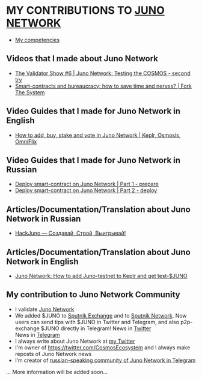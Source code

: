 # MY CONTRIBUTIONS TO [JUNO NETWORK](https://junochain.com/)

- [My competencies](https://github.com/Antropocosmist/my_competencies)

## Videos that I made about Juno Network

- [The Validator Show #6 | Juno Network: Testing the COSMOS - second try](https://youtu.be/Dyi3Ew_YPS4)
- [Smart-contracts and bureaucracy: how to save time and nerves? | Fork The System](https://youtu.be/ucCIx_AsbRs)

## Video Guides that I made for Juno Network in English

- [How to add, buy, stake and vote in Juno Network | Keplr, Osmosis, OmniFlix](https://youtu.be/Z-M8pBSVks0)

## Video Guides that I made for Juno Network in Russian

- [Deploy smart-contract on Juno Network | Part 1 - prepare](https://youtu.be/xjGj8PIkrKU)
- [Deploy smart-contract on Juno Network | Part 2 - deploy](https://youtu.be/SuPByXkjbKk)

## Articles/Documentation/Translation about Juno Network in Russian

- [HackJuno — Cоздавай, Cтрой, Выигрывай!](https://antropocosmist.medium.com/hackjuno-ru-42e53ec0cc78)

## Articles/Documentation/Translation about Juno Network in English

- [Juno Network: How to add Juno-testnet to Keplr and get test-$JUNO](https://antropocosmist.medium.com/juno-testnet-guide-6269baa3fc05)

## My contribution to Juno Network Community

- I validate [Juno Network](https://www.mintscan.io/juno/validators/junovaloper1e8238v24qccht9mqc2w0r4luq462yxttjzn7qt)
- We added $JUNO to [Sputnik Exchange](https://sputnik.exchange/) and to [Sputnik Network](https://t.me/SputnikNetworkBot). Now users can send tips with $JUNO in Twitter and Telegram, and also p2p-exchange $JUNO directly in Telegram! 
News in [Twitter](https://twitter.com/SputnikNetwork/status/1445420421172678657) <br />
News in [Telegram](https://t.me/SputnikDish/116) <br />
- I always write about Juno Network at [my Twitter](https://twitter.com/ponimajushij)
- I'm owner of https://twitter.com/CosmosEcosystem and I always make reposts of Juno Network news
- I’m creator of [russian-speaking community of Juno Network in Telegram](https://t.me/juno_ru)

... More information will be added soon...
